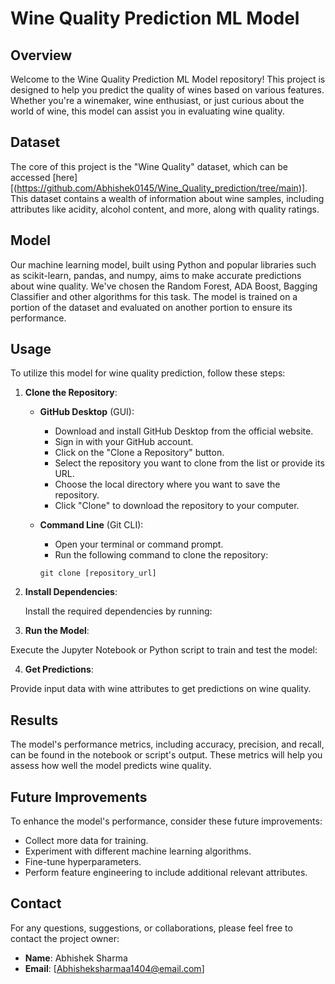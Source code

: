 # Wine Quality Prediction ML Model

## Overview

Welcome to the Wine Quality Prediction ML Model repository! This project is designed to help you predict the quality of wines based on various features. Whether you're a winemaker, wine enthusiast, or just curious about the world of wine, this model can assist you in evaluating wine quality.

## Dataset

The core of this project is the "Wine Quality" dataset, which can be accessed [here][(https://github.com/Abhishek0145/Wine_Quality_prediction/tree/main)]. This dataset contains a wealth of information about wine samples, including attributes like acidity, alcohol content, and more, along with quality ratings.

## Model

Our machine learning model, built using Python and popular libraries such as scikit-learn, pandas, and numpy, aims to make accurate predictions about wine quality. We've chosen the Random Forest, ADA Boost, Bagging Classifier and other algorithms for this task. The model is trained on a portion of the dataset and evaluated on another portion to ensure its performance.

## Usage

To utilize this model for wine quality prediction, follow these steps:

1. **Clone the Repository**:

   - **GitHub Desktop** (GUI):

     - Download and install GitHub Desktop from the official website.
     - Sign in with your GitHub account.
     - Click on the "Clone a Repository" button.
     - Select the repository you want to clone from the list or provide its URL.
     - Choose the local directory where you want to save the repository.
     - Click "Clone" to download the repository to your computer.

   - **Command Line** (Git CLI):

     - Open your terminal or command prompt.
     - Run the following command to clone the repository:

     ```
     git clone [repository_url]
     ```

2. **Install Dependencies**:

   Install the required dependencies by running:


3. **Run the Model**:

Execute the Jupyter Notebook or Python script to train and test the model:


4. **Get Predictions**:

Provide input data with wine attributes to get predictions on wine quality.

## Results

The model's performance metrics, including accuracy, precision, and recall, can be found in the notebook or script's output. These metrics will help you assess how well the model predicts wine quality.

## Future Improvements

To enhance the model's performance, consider these future improvements:

- Collect more data for training.
- Experiment with different machine learning algorithms.
- Fine-tune hyperparameters.
- Perform feature engineering to include additional relevant attributes.

## Contact

For any questions, suggestions, or collaborations, please feel free to contact the project owner:

- **Name**: Abhishek Sharma
- **Email**: [Abhisheksharmaa1404@email.com]

